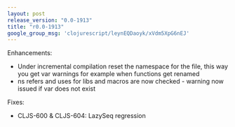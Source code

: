 ```yaml
---
layout: post
release_version: "0.0-1913"
title: "r0.0-1913"
google_group_msg: 'clojurescript/leynEQDaoyk/xVdm5XpG6nEJ'
---
```


Enhancements: 

* Under incremental compilation reset the namespace for the file, this way you get var warnings for example when functions get renamed
* ns refers and uses for libs and macros are now checked - warning now issued if var does not exist

Fixes:

* CLJS-600 & CLJS-604: LazySeq regression
